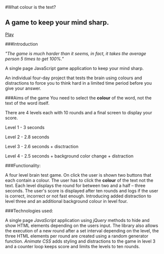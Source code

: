 #What colour is the text?


## A game to keep your mind sharp.

[Play](https://what-colour.herokuapp.com/)

###Introduction

_"The game is much harder than it seems, in fact, it takes the average person 5 times to get 100%."_

A single page JavaScript game application to keep your mind sharp. 

An individual four-day project that tests the brain using colours and distractions to force you to think hard in a limited time period before you give your answer.

###Aims of the game
  You need to select the **colour** of the word, not the text of the word itself. 

  There are 4 levels each with 10 rounds and a final screen to display your score.
  
  Level 1 - 3 seconds

  Level 2 - 2.8 seconds

  Level 3 - 2.6 seconds + disctraction

  Level 4 - 2.5 seconds + background color change + distraction

###Functionality: 

A four level brain test game. On click the user is shown two buttons that each contain a colour. The user has to click the  **colour**  of the text not the text. Each level displays the round for between two and a half – three seconds. The user's score is displayed after ten rounds and logs if the user is correct, incorrect or not fast enough.
Introducing added distraction to level three and an additional background colour in level four.

###Technologies used: 

A single page _JavaScript_ application using _jQuery_ methods to hide and show HTML elements depending on the users input. The library also allows the execution of a new round after a set interval depending on the level, the three HTML elements per round are created using a random generator function. _Animate CSS_ adds styling and distractions to the game in level 3 and a counter loop keeps score and  limits the levels to ten rounds.


